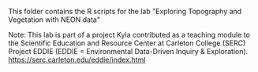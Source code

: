 This folder contains the R scripts for the lab "Exploring Topography and Vegetation with NEON data"

Note: This lab is part of a project Kyla contributed as a teaching module to the Scientific Education and 
Resource Center at Carleton College (SERC) Project EDDIE (EDDIE = Environmental Data-Driven Inquiry & Exploration). 
https://serc.carleton.edu/eddie/index.html 
